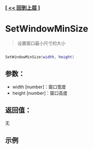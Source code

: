 ### [[ << 回到上层 ]](index.md)

# SetWindowMinSize

> 设置窗口最小尺寸的大小

```lua

SetWindowMinSize(width, height)

```

## 参数：

+ width [number]：窗口宽度
+ height [number]：窗口高度

## 返回值：

无

## 示例

```lua

```